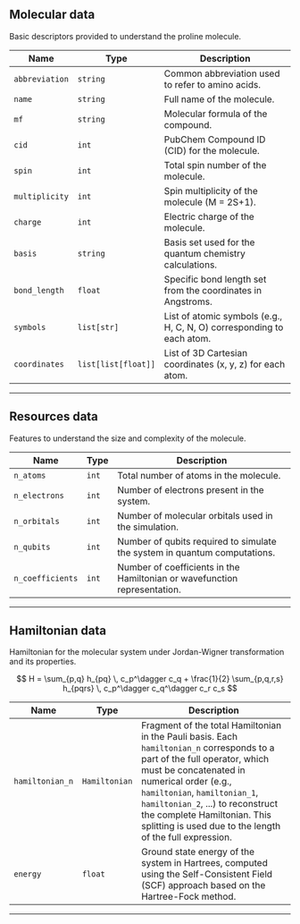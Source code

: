 ## Molecular data

Basic descriptors provided to understand the proline molecule.

| Name            | Type       | Description                                                                 |
|-----------------|------------|-----------------------------------------------------------------------------|
| `abbreviation`  | `string`   | Common abbreviation used to refer to amino acids.                           |
| `name`          | `string`   | Full name of the molecule.                                                 |
| `mf`            | `string`   | Molecular formula of the compound.                                         |
| `cid`           | `int`    | PubChem Compound ID (CID) for the molecule.                                |
| `spin`          | `int`      | Total spin number of the molecule.                                 |
| `multiplicity`  | `int`      | Spin multiplicity of the molecule (M = 2S+1).                                  |
| `charge`        | `int`      | Electric charge of the molecule.
| `basis`         | `string`   | Basis set used for the quantum chemistry calculations.                     |
| `bond_length`   | `float`    | Specific bond length set from the coordinates in Angstroms.         |
| `symbols`       | `list[str]`| List of atomic symbols (e.g., H, C, N, O) corresponding to each atom.      |
| `coordinates`   | `list[list[float]]` | List of 3D Cartesian coordinates (x, y, z) for each atom.      |


---

## Resources data

Features to understand the size and complexity of the molecule.

| Name              | Type   | Description                                                                 |
|-------------------|--------|-----------------------------------------------------------------------------|
| `n_atoms`         | `int`  | Total number of atoms in the molecule.                                     |
| `n_electrons`     | `int`  | Number of electrons present in the system.                                 |
| `n_orbitals`      | `int`  | Number of molecular orbitals used in the simulation.                       |
| `n_qubits`        | `int`  | Number of qubits required to simulate the system in quantum computations.  |
| `n_coefficients`  | `int`  | Number of coefficients in the Hamiltonian or wavefunction representation.  |

---

## Hamiltonian data

Hamiltonian for the molecular system under Jordan-Wigner transformation and its properties.

$$
H = \sum_{p,q} h_{pq} \, c_p^\dagger c_q + \frac{1}{2} \sum_{p,q,r,s} h_{pqrs} \, c_p^\dagger c_q^\dagger c_r c_s
$$

| Name            | Type    | Description                                                                 |
|------------------|---------|-----------------------------------------------------------------------------|
| `hamiltonian_n`  | `Hamiltonian`  | Fragment of the total Hamiltonian in the Pauli basis. Each `hamiltonian_n` corresponds to a part of the full operator, which must be concatenated in numerical order (e.g., `hamiltonian`, `hamiltonian_1`, `hamiltonian_2`, ...) to reconstruct the complete Hamiltonian. This splitting is used due to the length of the full expression. |
| `energy`         | `float` | Ground state energy of the system in Hartrees, computed using the Self-Consistent Field (SCF) approach based on the Hartree-Fock method. |


---


